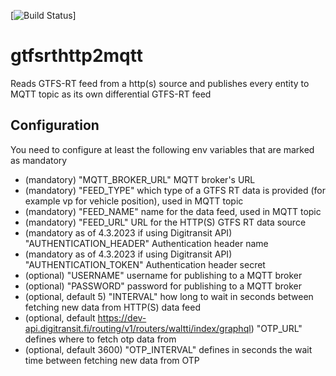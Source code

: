 [![Build Status](https://travis-ci.org/HSLdevcom/gtfsrthttp2mqtt.svg?branch=master)]
# gtfsrthttp2mqtt

Reads GTFS-RT feed from a http(s) source and publishes every entity to MQTT topic as its own differential GTFS-RT feed

## Configuration

You need to configure at least the following env variables that are marked as mandatory

* (mandatory) "MQTT_BROKER_URL" MQTT broker's URL
* (mandatory) "FEED_TYPE" which type of a GTFS RT data is provided (for example vp for vehicle position), used in MQTT topic
* (mandatory) "FEED_NAME" name for the data feed, used in MQTT topic
* (mandatory) "FEED_URL" URL for the HTTP(S) GTFS RT data source
* (mandatory as of 4.3.2023 if using Digitransit API) "AUTHENTICATION_HEADER" Authentication header name
* (mandatory as of 4.3.2023 if using Digitransit API) "AUTHENTICATION_TOKEN" Authentication header secret
* (optional) "USERNAME" username for publishing to a MQTT broker
* (optional) "PASSWORD" password for publishing to a MQTT broker
* (optional, default 5) "INTERVAL" how long to wait in seconds between fetching new data from HTTP(S) data feed
* (optional, default https://dev-api.digitransit.fi/routing/v1/routers/waltti/index/graphql) "OTP_URL" defines where to fetch otp data from
* (optional, default 3600) "OTP_INTERVAL" defines in seconds the wait time between fetching new data from OTP
